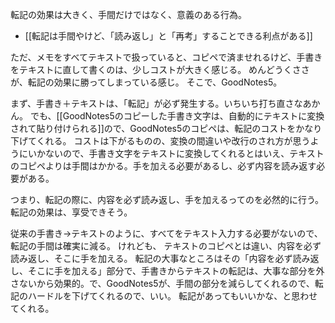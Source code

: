 転記の効果は大きく、手間だけではなく、意義のある行為。

- [[転記は手間やけど、「読み返し」と「再考」することできる利点がある]]

ただ、メモをすべてテキストで扱っていると、コピペで済ませれるけど、手書きをテキストに直して書くのは、少しコストが大きく感じる。 
めんどうくささが、転記の効果に勝ってしまっている感じ。
そこで、GoodNotes5。

まず、手書き＋テキストは、「転記」が必ず発生する。いちいち打ち直さなあかん。
でも、[[GoodNotes5のコピーした手書き文字は、自動的にテキストに変換されて貼り付けられる]]ので、GoodNotes5のコピペは、転記のコストをかなり下げてくれる。
コストは下がるものの、変換の間違いや改行のされ方が思うようにいかないので、手書き文字をテキストに変換してくれるとはいえ、テキストのコピペよりは手間はかかる。手を加える必要があるし、必ず内容を読み返す必要がある。

つまり、転記の際に、内容を必ず読み返し、手を加えるってのを必然的に行う。転記の効果は、享受できそう。

従来の手書き→テキストのように、すべてをテキスト入力する必要がないので、転記の手間は確実に減る。
けれども、 テキストのコピペとは違い、内容を必ず読み返し、そこに手を加える。
転記の大事なところはその「内容を必ず読み返し、そこに手を加える」部分で、手書きからテキストの転記は、大事な部分を外さないから効果的。で、GoodNotes5が、手間の部分を減らしてくれるので、転記のハードルを下げてくれるので、いい。
転記があってもいいかな、と思わせてくれる。